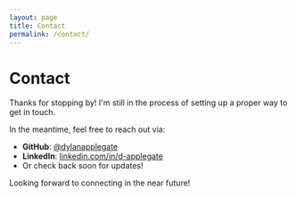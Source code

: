 ```yaml
---
layout: page
title: Contact
permalink: /contact/
---
```


# Contact

Thanks for stopping by! I'm still in the process of setting up a proper way to get in touch.

In the meantime, feel free to reach out via:

- **GitHub**: [@dylanapplegate](https://github.com/dylanapplegate)
- **LinkedIn**: [linkedin.com/in/d-applegate](https://linkedin.com/in/d-applegate)
- Or check back soon for updates!

Looking forward to connecting in the near future!
